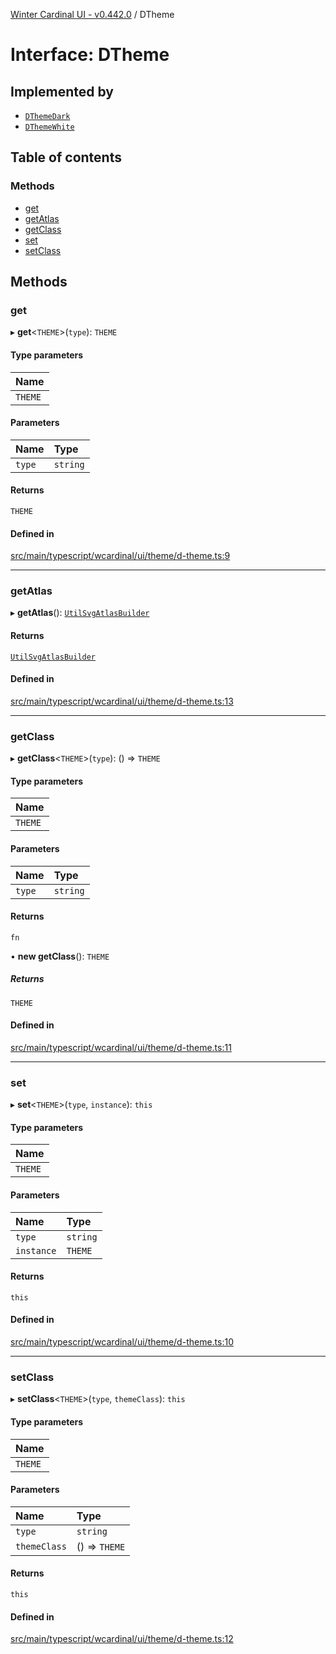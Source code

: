 [Winter Cardinal UI - v0.442.0](../index.md) / DTheme

# Interface: DTheme

## Implemented by

- [`DThemeDark`](../classes/DThemeDark.md)
- [`DThemeWhite`](../classes/DThemeWhite.md)

## Table of contents

### Methods

- [get](DTheme.md#get)
- [getAtlas](DTheme.md#getatlas)
- [getClass](DTheme.md#getclass)
- [set](DTheme.md#set)
- [setClass](DTheme.md#setclass)

## Methods

### get

▸ **get**\<`THEME`\>(`type`): `THEME`

#### Type parameters

| Name |
| :------ |
| `THEME` |

#### Parameters

| Name | Type |
| :------ | :------ |
| `type` | `string` |

#### Returns

`THEME`

#### Defined in

[src/main/typescript/wcardinal/ui/theme/d-theme.ts:9](https://github.com/winter-cardinal/winter-cardinal-ui/blob/v0.442.0/src/main/typescript/wcardinal/ui/theme/d-theme.ts#L9)

___

### getAtlas

▸ **getAtlas**(): [`UtilSvgAtlasBuilder`](../classes/UtilSvgAtlasBuilder.md)

#### Returns

[`UtilSvgAtlasBuilder`](../classes/UtilSvgAtlasBuilder.md)

#### Defined in

[src/main/typescript/wcardinal/ui/theme/d-theme.ts:13](https://github.com/winter-cardinal/winter-cardinal-ui/blob/v0.442.0/src/main/typescript/wcardinal/ui/theme/d-theme.ts#L13)

___

### getClass

▸ **getClass**\<`THEME`\>(`type`): () => `THEME`

#### Type parameters

| Name |
| :------ |
| `THEME` |

#### Parameters

| Name | Type |
| :------ | :------ |
| `type` | `string` |

#### Returns

`fn`

• **new getClass**(): `THEME`

##### Returns

`THEME`

#### Defined in

[src/main/typescript/wcardinal/ui/theme/d-theme.ts:11](https://github.com/winter-cardinal/winter-cardinal-ui/blob/v0.442.0/src/main/typescript/wcardinal/ui/theme/d-theme.ts#L11)

___

### set

▸ **set**\<`THEME`\>(`type`, `instance`): `this`

#### Type parameters

| Name |
| :------ |
| `THEME` |

#### Parameters

| Name | Type |
| :------ | :------ |
| `type` | `string` |
| `instance` | `THEME` |

#### Returns

`this`

#### Defined in

[src/main/typescript/wcardinal/ui/theme/d-theme.ts:10](https://github.com/winter-cardinal/winter-cardinal-ui/blob/v0.442.0/src/main/typescript/wcardinal/ui/theme/d-theme.ts#L10)

___

### setClass

▸ **setClass**\<`THEME`\>(`type`, `themeClass`): `this`

#### Type parameters

| Name |
| :------ |
| `THEME` |

#### Parameters

| Name | Type |
| :------ | :------ |
| `type` | `string` |
| `themeClass` | () => `THEME` |

#### Returns

`this`

#### Defined in

[src/main/typescript/wcardinal/ui/theme/d-theme.ts:12](https://github.com/winter-cardinal/winter-cardinal-ui/blob/v0.442.0/src/main/typescript/wcardinal/ui/theme/d-theme.ts#L12)
